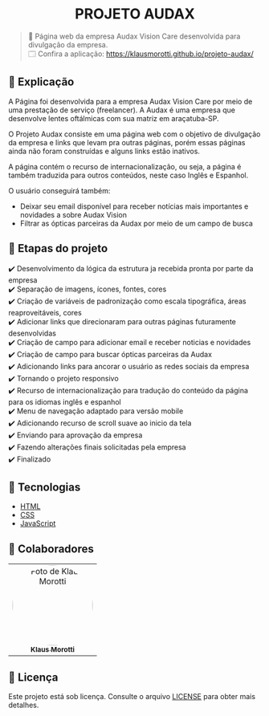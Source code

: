 <h1 align="center">PROJETO AUDAX</h1>



> 🔎 Página web da empresa Audax Vision Care desenvolvida para divulgação da empresa. <br>
🗔 Confira a aplicação: https://klausmorotti.github.io/projeto-audax/ <br>

## 📄 Explicação

A Página foi desenvolvida para a empresa Audax Vision Care por meio de uma prestação de serviço (freelancer). A Audax é uma empresa que desenvolve lentes oftálmicas com sua matriz em araçatuba-SP.

O Projeto Audax consiste em uma página web com o objetivo de divulgação da empresa e links que levam pra outras páginas, porém essas páginas ainda não foram construídas e alguns links estão inativos.

A página contém o recurso de internacionalização, ou seja, a página é também traduzida para outros conteúdos, neste caso Inglês e Espanhol.

O usuário conseguirá também:
* Deixar seu email disponível para receber notícias mais importantes e novidades a sobre Audax Vision
* Filtrar as ópticas parceiras da Audax por meio de um campo de busca

## 🎯 Etapas do projeto

✔️ Desenvolvimento da lógica da estrutura ja recebida pronta por parte da empresa </br>
✔️ Separação de imagens, ícones, fontes, cores </br>
✔️ Criação de variáveis de padronização como escala tipográfica, áreas reaproveitáveis, cores </br>
✔️ Adicionar links que direcionaram para outras páginas futuramente desenvolvidas </br>
✔️ Criação de campo para adicionar email e receber noticias e novidades </br>
✔️ Criação de campo para buscar ópticas parceiras da Audax </br>
✔️ Adicionando links para ancorar o usuário as redes sociais da empresa </br>
✔️ Tornando o projeto responsivo</br>
✔️ Recurso de internacionalização para tradução do conteúdo da página para os idiomas inglês e espanhol </br>
✔️ Menu de navegação adaptado para versão mobile </br>
✔️ Adicionando recurso de scroll suave ao inicio da tela </br>
✔️ Enviando para aprovação da empresa </br>
✔️ Fazendo alterações finais solicitadas pela empresa </br>
✔️ Finalizado

## 🚀 Tecnologias
* <a href="https://developer.mozilla.org/pt-BR/docs/Web/HTML" target="_blank">HTML</a>
* <a href="https://developer.mozilla.org/pt-BR/docs/Web/CSS" target="_blank">CSS</a>
* <a href="https://developer.mozilla.org/pt-BR/docs/Web/JavaScript" target="_blank">JavaScript</a>

## 🤝 Colaboradores

<table>
  <tr>
    <td align="center">
      <a href="#">
        <img src="https://avatars.githubusercontent.com/u/84789400?v=4" width="160px;" height="160px" style="border-radius:50%" alt="Foto de Klaus Morotti"/><br>
        <sub>
          <b>Klaus Morotti</b>
        </sub>
      </a>
    </td>
  </tr>
</table>

## 📝 Licença

Este projeto está sob licença. Consulte o arquivo <a href="https://github.com/klausmorotti/projeto-audax/blob/master/LICENSE">LICENSE</a> para obter mais detalhes.

